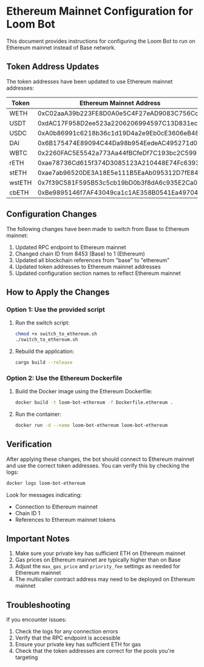 # Ethereum Mainnet Configuration for Loom Bot

This document provides instructions for configuring the Loom Bot to run on Ethereum mainnet instead of Base network.

## Token Address Updates

The token addresses have been updated to use Ethereum mainnet addresses:

| Token | Ethereum Mainnet Address |
|-------|--------------------------|
| WETH  | 0xC02aaA39b223FE8D0A0e5C4F27eAD9083C756Cc2 |
| USDT  | 0xdAC17F958D2ee523a2206206994597C13D831ec7 |
| USDC  | 0xA0b86991c6218b36c1d19D4a2e9Eb0cE3606eB48 |
| DAI   | 0x6B175474E89094C44Da98b954EedeAC495271d0F |
| WBTC  | 0x2260FAC5E5542a773Aa44fBCfeDf7C193bc2C599 |
| rETH  | 0xae78736Cd615f374D3085123A210448E74Fc6393 |
| stETH | 0xae7ab96520DE3A18E5e111B5EaAb095312D7fE84 |
| wstETH| 0x7f39C581F595B53c5cb19bD0b3f8dA6c935E2Ca0 |
| cbETH | 0xBe9895146f7AF43049ca1c1AE358B0541Ea49704 |

## Configuration Changes

The following changes have been made to switch from Base to Ethereum mainnet:

1. Updated RPC endpoint to Ethereum mainnet
2. Changed chain ID from 8453 (Base) to 1 (Ethereum)
3. Updated all blockchain references from "base" to "ethereum"
4. Updated token addresses to Ethereum mainnet addresses
5. Updated configuration section names to reflect Ethereum mainnet

## How to Apply the Changes

### Option 1: Use the provided script

1. Run the switch script:
   ```bash
   chmod +x switch_to_ethereum.sh
   ./switch_to_ethereum.sh
   ```

2. Rebuild the application:
   ```bash
   cargo build --release
   ```

### Option 2: Use the Ethereum Dockerfile

1. Build the Docker image using the Ethereum Dockerfile:
   ```bash
   docker build -t loom-bot-ethereum -f Dockerfile.ethereum .
   ```

2. Run the container:
   ```bash
   docker run -d --name loom-bot-ethereum loom-bot-ethereum
   ```

## Verification

After applying these changes, the bot should connect to Ethereum mainnet and use the correct token addresses. You can verify this by checking the logs:

```bash
docker logs loom-bot-ethereum
```

Look for messages indicating:
- Connection to Ethereum mainnet
- Chain ID 1
- References to Ethereum mainnet tokens

## Important Notes

1. Make sure your private key has sufficient ETH on Ethereum mainnet
2. Gas prices on Ethereum mainnet are typically higher than on Base
3. Adjust the `max_gas_price` and `priority_fee` settings as needed for Ethereum mainnet
4. The multicaller contract address may need to be deployed on Ethereum mainnet

## Troubleshooting

If you encounter issues:

1. Check the logs for any connection errors
2. Verify that the RPC endpoint is accessible
3. Ensure your private key has sufficient ETH for gas
4. Check that the token addresses are correct for the pools you're targeting